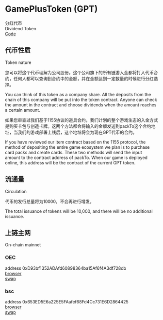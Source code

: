 # GamePlusToken (GPT)
分红代币  
Dividend Token  
[Code](/src/contracts/GamePlusToken.sol)
  
## 代币性质
Token nature

您可以将这个代币理解为公司股份，这个公司旗下的所有链游入金都将打入代币合约，任何人都可以查询到合约中的金额，并在金额达到一定数量的时候进行分红选择。 
  
You can think of this token as a company share. All the deposits from the chain of this company will be put into the token contract. Anyone can check the amount in the contract and choose dividends when the amount reaches a certain amount. 

如果您审查过我们基于1155协议的道具合约，我们计划的整个游戏生态的入金方式是购买卡包与创造卡牌。这两个方法都会将输入的金额发送到packTo这个合约地址，当我们的游戏部署上线后，这个地址将会为现在GPT代币的合约。  

If you have reviewed our item contract based on the 1155 protocol, the method of depositing the entire game ecosystem we plan is to purchase card packs and create cards. These two methods will send the input amount to the contract address of packTo. When our game is deployed online, this address will be the contract of the current GPT token.  

## 流通量
Circulation  

代币的发行总量将为10000，不会再进行增发。  
  
The total issuance of tokens will be 10,000, and there will be no additional issuance.

## 上链主网
On-chain mainnet

### OEC  
address 0xD93bf1352ADAfd60898364ba15Af6f4A3df728db  
[browser](https://www.oklink.com/zh-cn/oec/address/0xD93bf1352ADAfd60898364ba15Af6f4A3df728db)  
[swap](https://www.cherryswap.net/#/swap)  

### bsc
address 0x653ED5E6a225E5FAafef68Fd4Cc731E6D2864425  
[browser](https://bscscan.com/token/0x653ED5E6a225E5FAafef68Fd4Cc731E6D2864425)  
[swap](https://pancakeswap.finance/swap)  
